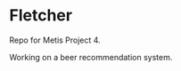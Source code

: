 # Fletcher
  
Repo for Metis Project 4.
  
Working on a beer recommendation system. 

<script src="https://d3js.org/d3.v4.min.js"></script>

<svg></svg>

<script> 

var s = 'oaljsdlkhtauoernxznvdjfg';
var st = [];
var colors = [];
for (var i = 0; i < s.length; i++){
  st.push(s[i]);
  colors.push('grey');
}

var arr = [];
for (var i = 0; i <= 26; i++) {
  arr.push(0);
}

var svg = d3.select('svg');

svg.attr('height',550).attr('width',550);

svg.selectAll('g')
    .data(arr)
    .enter().append('g')
    .attr('class','bar')
    .attr('transform', function(d,i) {
        return 'translate(' 
               + (i*17 +30) + ',300)';
    })
    .append('rect')
    .attr('height',function(d) { 
          return d*10;
        })
    .attr('width', 8)
    .attr('fill',d3.rgb('#b0c4dc')) // initial bar
    .attr('y',-15);
    
svg.selectAll('g')
    .append('text')
    .attr('fill','steelblue') // left text
      .attr('x', 0)
      .attr('y', 5)
      .attr("dy", ".2em")
      .text(
        function(d,i) {
            if (i != 26) {
              return String.fromCharCode(i + 97);
            }
            else { return '';}
          }
      );

// button stuff

svg.selectAll('.char')
    .data(st)
    .enter()
    .append('g')
    .attr('transform',function(d,i)
      {
        return 'translate(' + (30 + 10*i) + ',50)';
      })
    .attr('class','char')
  .append('text')
    .attr('x',5)
    .attr('y',7)
    .attr('fill','grey')        // top text
    .text( function(d) { return d; });

svg.append('g')
    .attr('transform','translate(0,385)')
    .attr('id','button')
  .append('rect')
    .attr('width',50)
    .attr('height',20)
    .attr('fill','steelblue'); // button
   
button = d3.select('#button');

button.append('text')
      .attr('fill','white')
      .attr('x', 10)
      .attr('y', 25)
      .attr("dy", "-.6em")
      .text('click');
      
var i = 0;      

function orderedBars() {
  sums = [arr[0]]
  for (var i = 1; i < arr.length; i++)   {
    sums.push(arr[i] + sums[i-1])
  } 

  bar = d3.selectAll('.bar')
  bar.select('text')
     .remove();
  bar.transition()
     .duration(750)
     .attr('transform',
      function(d,i) {
        if (i==0) { return 'translate(150,100)';}
        else {
          return 'translate(150,' + 
            ((21*sums[i-1])+100) + ')'; 
      }})
      .select('rect')
      .attr('width', 15)
      .attr('height',function(d) { 
          return d*20;
        });

   var st = [];
   for (var i = 0; i < arr.length; i++) {
    while (arr[i] > 0){
      st.push(String.fromCharCode(i+97))
      arr[i] -= 1
    }
   }

   
  svg.selectAll('.final')
    .data(st)
    .enter()
  .append('g')
    .attr('class','final')
    .attr('transform',function(d,i)
      {
        return 'translate(200,' + (21*i + 100 ) + ')';
      })
    .attr('class','char')
  .append('text')
    //.attr('x',5)
    //.attr('y',7)
    .attr('fill','black') // final text
    .text( function(d) { return d; });
   
   bar.append('text')
      .attr('fill', d3.rgb('#22293b')) // final text
      .attr('x', 4)
      .attr('y', 0)/*function(d) {
        return -3*d;
      }      
      )*/
      .attr('dy','.1em')
      .text(function(d,i) { 
            if (d==0) { return '';} 
            else { 
              return String.fromCharCode(i+97);
            }
          }
        );
  }
  

function go() {

  if (i == s.length) {
    orderedBars();
  }
  if (i > s.length) { return}
  
  ord = s.charCodeAt(i) - 97;
  arr[ord ] += 1;
  
  if (i < s.length) {
      colors[i] = 'red';  // highlited 
   }
  if (i >= 1) {
    colors[i-1] = 'grey';
  }
  
  d3.selectAll('.char').select('text')
    .attr('fill', function(d,i) { return colors[i];
            });
  
  bar = d3.selectAll('.bar')
      .data(arr);
  bar.select('rect')
      .attr('height',function(d) { 
          return d*10;
        })
      .attr('y', function(d) { 
          return -d*10 - 10;
        });
        
  i += 1;
 }

d3.interval( function() { 
                go(); }, 
             700);

</script>
